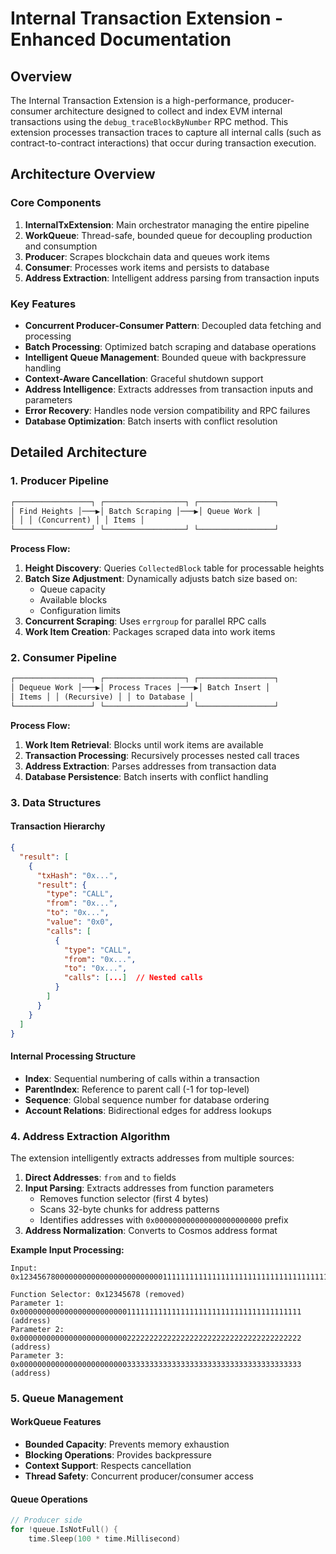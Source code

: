 # Internal Transaction Extension - Enhanced Documentation

## Overview

The Internal Transaction Extension is a high-performance, producer-consumer architecture designed to collect and index EVM internal transactions using the `debug_traceBlockByNumber` RPC method. This extension processes transaction traces to capture all internal calls (such as contract-to-contract interactions) that occur during transaction execution.

## Architecture Overview

### Core Components

1. **InternalTxExtension**: Main orchestrator managing the entire pipeline
2. **WorkQueue**: Thread-safe, bounded queue for decoupling production and consumption
3. **Producer**: Scrapes blockchain data and queues work items
4. **Consumer**: Processes work items and persists to database
5. **Address Extraction**: Intelligent address parsing from transaction inputs

### Key Features

- **Concurrent Producer-Consumer Pattern**: Decoupled data fetching and processing
- **Batch Processing**: Optimized batch scraping and database operations
- **Intelligent Queue Management**: Bounded queue with backpressure handling
- **Context-Aware Cancellation**: Graceful shutdown support
- **Address Intelligence**: Extracts addresses from transaction inputs and parameters
- **Error Recovery**: Handles node version compatibility and RPC failures
- **Database Optimization**: Batch inserts with conflict resolution

## Detailed Architecture

### 1. Producer Pipeline

```markdown
┌─────────────────┐ ┌──────────────────┐ ┌─────────────────┐
│ Find Heights │───▶│ Batch Scraping │───▶│ Queue Work │
│ │ │ (Concurrent) │ │ Items │
└─────────────────┘ └──────────────────┘ └─────────────────┘
```

**Process Flow:**

1. **Height Discovery**: Queries `CollectedBlock` table for processable heights
2. **Batch Size Adjustment**: Dynamically adjusts batch size based on:
   - Queue capacity
   - Available blocks
   - Configuration limits
3. **Concurrent Scraping**: Uses `errgroup` for parallel RPC calls
4. **Work Item Creation**: Packages scraped data into work items

### 2. Consumer Pipeline

```markdown
┌─────────────────┐ ┌──────────────────┐ ┌─────────────────┐
│ Dequeue Work │───▶│ Process Traces │───▶│ Batch Insert │
│ Items │ │ (Recursive) │ │ to Database │
└─────────────────┘ └──────────────────┘ └─────────────────┘
```

**Process Flow:**

1. **Work Item Retrieval**: Blocks until work items are available
2. **Transaction Processing**: Recursively processes nested call traces
3. **Address Extraction**: Parses addresses from transaction data
4. **Database Persistence**: Batch inserts with conflict handling

### 3. Data Structures

#### Transaction Hierarchy

```json
{
  "result": [
    {
      "txHash": "0x...",
      "result": {
        "type": "CALL",
        "from": "0x...",
        "to": "0x...",
        "value": "0x0",
        "calls": [
          {
            "type": "CALL",
            "from": "0x...",
            "to": "0x...",
            "calls": [...]  // Nested calls
          }
        ]
      }
    }
  ]
}
```

#### Internal Processing Structure

- **Index**: Sequential numbering of calls within a transaction
- **ParentIndex**: Reference to parent call (-1 for top-level)
- **Sequence**: Global sequence number for database ordering
- **Account Relations**: Bidirectional edges for address lookups

### 4. Address Extraction Algorithm

The extension intelligently extracts addresses from multiple sources:

1. **Direct Addresses**: `from` and `to` fields
2. **Input Parsing**: Extracts addresses from function parameters
   - Removes function selector (first 4 bytes)
   - Scans 32-byte chunks for address patterns
   - Identifies addresses with `0x000000000000000000000000` prefix
3. **Address Normalization**: Converts to Cosmos address format

**Example Input Processing:**

```
Input: 0x12345678000000000000000000000000111111111111111111111111111111111111111100000000000000000000000022222222222222222222222222222222222222220000000000000000000000003333333333333333333333333333333333333333

Function Selector: 0x12345678 (removed)
Parameter 1: 0x000000000000000000000000111111111111111111111111111111111111111 (address)
Parameter 2: 0x000000000000000000000000222222222222222222222222222222222222222 (address)
Parameter 3: 0x000000000000000000000000333333333333333333333333333333333333333 (address)
```

### 5. Queue Management

#### WorkQueue Features

- **Bounded Capacity**: Prevents memory exhaustion
- **Blocking Operations**: Provides backpressure
- **Context Support**: Respects cancellation
- **Thread Safety**: Concurrent producer/consumer access

#### Queue Operations

```go
// Producer side
for !queue.IsNotFull() {
    time.Sleep(100 * time.Millisecond)
```
